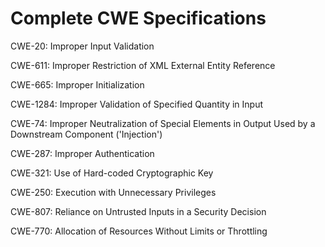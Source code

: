 

# Complete CWE Specifications

CWE-20: Improper Input Validation

CWE-611: Improper Restriction of XML External Entity Reference

CWE-665: Improper Initialization

CWE-1284: Improper Validation of Specified Quantity in Input

CWE-74: Improper Neutralization of Special Elements in Output Used by a Downstream Component ('Injection')

CWE-287: Improper Authentication

CWE-321: Use of Hard-coded Cryptographic Key

CWE-250: Execution with Unnecessary Privileges

CWE-807: Reliance on Untrusted Inputs in a Security Decision

CWE-770: Allocation of Resources Without Limits or Throttling